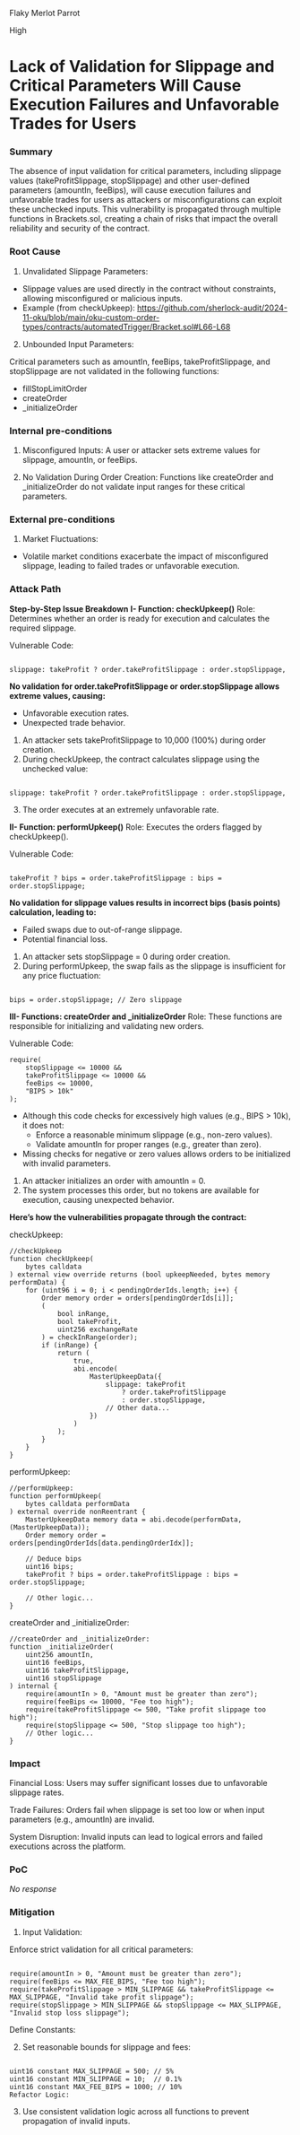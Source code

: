 Flaky Merlot Parrot

High

# Lack of Validation for Slippage and Critical Parameters Will Cause Execution Failures and Unfavorable Trades for Users

### Summary

The absence of input validation for critical parameters, including slippage values (takeProfitSlippage, stopSlippage) and other user-defined parameters (amountIn, feeBips), will cause execution failures and unfavorable trades for users as attackers or misconfigurations can exploit these unchecked inputs. This vulnerability is propagated through multiple functions in Brackets.sol, creating a chain of risks that impact the overall reliability and security of the contract.

### Root Cause

1. Unvalidated Slippage Parameters:

- Slippage values are used directly in the contract without constraints, allowing misconfigured or malicious inputs.
- Example (from checkUpkeep):
https://github.com/sherlock-audit/2024-11-oku/blob/main/oku-custom-order-types/contracts/automatedTrigger/Bracket.sol#L66-L68

2. Unbounded Input Parameters:

Critical parameters such as amountIn, feeBips, takeProfitSlippage, and stopSlippage are not validated in the following functions:
- fillStopLimitOrder
- createOrder
- _initializeOrder


### Internal pre-conditions

1. Misconfigured Inputs:
A user or attacker sets extreme values for slippage, amountIn, or feeBips.

2. No Validation During Order Creation:
Functions like createOrder and _initializeOrder do not validate input ranges for these critical parameters.

### External pre-conditions

1. Market Fluctuations:
- Volatile market conditions exacerbate the impact of misconfigured slippage, leading to failed trades or unfavorable execution.

### Attack Path

**Step-by-Step Issue Breakdown**
**I- Function: checkUpkeep()**
Role: Determines whether an order is ready for execution and calculates the required slippage.

Vulnerable Code:
```solidity

slippage: takeProfit ? order.takeProfitSlippage : order.stopSlippage,
```

**No validation for order.takeProfitSlippage or order.stopSlippage allows extreme values, causing:**
- Unfavorable execution rates.
- Unexpected trade behavior.

1. An attacker sets takeProfitSlippage to 10,000 (100%) during order creation.
2. During checkUpkeep, the contract calculates slippage using the unchecked value:
```solidity

slippage: takeProfit ? order.takeProfitSlippage : order.stopSlippage,
```
3. The order executes at an extremely unfavorable rate.

**II- Function: performUpkeep()**
Role: Executes the orders flagged by checkUpkeep().

Vulnerable Code:

```solidity

takeProfit ? bips = order.takeProfitSlippage : bips = order.stopSlippage;
```
**No validation for slippage values results in incorrect bips (basis points) calculation, leading to:**
- Failed swaps due to out-of-range slippage.
- Potential financial loss.

1. An attacker sets stopSlippage = 0 during order creation.
2. During performUpkeep, the swap fails as the slippage is insufficient for any price fluctuation:
```solidity

bips = order.stopSlippage; // Zero slippage
```

**III- Functions: createOrder and _initializeOrder**
Role: These functions are responsible for initializing and validating new orders.

Vulnerable Code:
```solidity
require(
    stopSlippage <= 10000 &&
    takeProfitSlippage <= 10000 &&
    feeBips <= 10000,
    "BIPS > 10k"
);
```
- Although this code checks for excessively high values (e.g., BIPS > 10k), it does not:
  - Enforce a reasonable minimum slippage (e.g., non-zero values).
  - Validate amountIn for proper ranges (e.g., greater than zero).
- Missing checks for negative or zero values allows orders to be initialized with invalid parameters.

1. An attacker initializes an order with amountIn = 0.
2. The system processes this order, but no tokens are available for execution, causing unexpected behavior.

**Here’s how the vulnerabilities propagate through the contract:**

checkUpkeep:

```solidity
//checkUpkeep
function checkUpkeep(
    bytes calldata
) external view override returns (bool upkeepNeeded, bytes memory performData) {
    for (uint96 i = 0; i < pendingOrderIds.length; i++) {
        Order memory order = orders[pendingOrderIds[i]];
        (
            bool inRange,
            bool takeProfit,
            uint256 exchangeRate
        ) = checkInRange(order);
        if (inRange) {
            return (
                true,
                abi.encode(
                    MasterUpkeepData({
                        slippage: takeProfit
                            ? order.takeProfitSlippage
                            : order.stopSlippage,
                        // Other data...
                    })
                )
            );
        }
    }
}
```
performUpkeep:

```solidity
//performUpkeep:
function performUpkeep(
    bytes calldata performData
) external override nonReentrant {
    MasterUpkeepData memory data = abi.decode(performData, (MasterUpkeepData));
    Order memory order = orders[pendingOrderIds[data.pendingOrderIdx]];

    // Deduce bips
    uint16 bips;
    takeProfit ? bips = order.takeProfitSlippage : bips = order.stopSlippage;

    // Other logic...
}
```
createOrder and _initializeOrder:

```solidity
//createOrder and _initializeOrder:
function _initializeOrder(
    uint256 amountIn,
    uint16 feeBips,
    uint16 takeProfitSlippage,
    uint16 stopSlippage
) internal {
    require(amountIn > 0, "Amount must be greater than zero");
    require(feeBips <= 10000, "Fee too high");
    require(takeProfitSlippage <= 500, "Take profit slippage too high");
    require(stopSlippage <= 500, "Stop slippage too high");
    // Other logic...
}
```

### Impact

Financial Loss:
Users may suffer significant losses due to unfavorable slippage rates.

Trade Failures:
Orders fail when slippage is set too low or when input parameters (e.g., amountIn) are invalid.

System Disruption:
Invalid inputs can lead to logical errors and failed executions across the platform.


### PoC

_No response_

### Mitigation

1. Input Validation:

Enforce strict validation for all critical parameters:
```solidity

require(amountIn > 0, "Amount must be greater than zero");
require(feeBips <= MAX_FEE_BIPS, "Fee too high");
require(takeProfitSlippage > MIN_SLIPPAGE && takeProfitSlippage <= MAX_SLIPPAGE, "Invalid take profit slippage");
require(stopSlippage > MIN_SLIPPAGE && stopSlippage <= MAX_SLIPPAGE, "Invalid stop loss slippage");
```
Define Constants:

2. Set reasonable bounds for slippage and fees:
```solidity

uint16 constant MAX_SLIPPAGE = 500; // 5%
uint16 constant MIN_SLIPPAGE = 10;  // 0.1%
uint16 constant MAX_FEE_BIPS = 1000; // 10%
Refactor Logic:
```

3. Use consistent validation logic across all functions to prevent propagation of invalid inputs.
